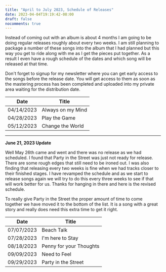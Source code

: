 ```yaml
---
title: "April to July 2023, Schedule of Releases"
date: 2023-04-04T19:19:42-08:00
draft: false
nocomments: true
---
```

Instead of coming out with an album is about 4 months I am going to be doing regular releases roughly about every two weeks.  I am still planning to package a number of these songs into the album that I had planned but this way you get to ride along with me as I get the pieces put together.  As a result I even have a rough schedule of the dates and which song will be released at that time.

Don't forget to signup for my newsletter where you can get early access to the songs before the release date.  You will get access to them as soon as the mastering process has been completed and uploaded into my private area waiting for the distribution date.


| Date | Title |
| --- | --- |
| 04/14/2023 | Always on my Mind |
| 04/28/2023 | Play the Game |
| 05/12/2023 | Change the World |

---
**June 21, 2023 Update**

Well May 26th came and went and there was no release as we had scheduled.  I found that Party in the Street was just not ready for release.  There are some rough edges that still need to be ironed out.  I was also finding that releasing every two weeks is fine when we had tracks closer to their finished stages.  I have revamped the schedule and as we start to release songs again we will try to do this every three weeks to see if that will work better for us.  Thanks for hanging in there and here is the revised schedule.

To really give Party in the Street the proper amount of time to come together we have moved it to the bottom of the list.  It is a song with a great story and really does need this extra time to get it right.

| Date | Title |
| --- | ---|
| 07/07/2023 | Beach Talk |
| 07/28/2023 | I'm here to Stay |
| 08/18/2023 | Penny for your Thoughts |
| 09/09/2023 | Need to Feel |
| 09/29/2023 | Party in the Street |

